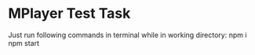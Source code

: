 # MPlayer Test Task


Just run following commands in terminal while in working directory: 
npm i
npm start